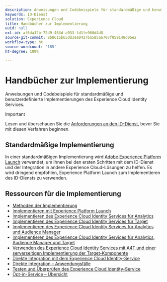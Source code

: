 ```yaml
---
description: Anweisungen und Codebeispiele für standardmäßige und benutzerdefinierte Implementierungen des Experience Cloud Identity Services.
keywords: ID-Dienst
solution: Experience Cloud
title: Handbücher zur Implementierung
uuid: null
exl-id: af6da32b-72d9-463d-a933-fd1fe960d4d8
source-git-commit: 8b8615b65dd3ea0427ba585a6707f059148d05e2
workflow-type: ht
source-wordcount: '185'
ht-degree: 100%

---
```


# Handbücher zur Implementierung

Anweisungen und Codebeispiele für standardmäßige und benutzerdefinierte Implementierungen des Experience Cloud Identity Services.

>[!IMPORTANT]
>
>Lesen und überschauen Sie die [Anforderungen an den ID-Dienst](../reference/requirements.md), bevor Sie mit diesen Verfahren beginnen.

## Standardmäßige Implementierung

In einer standardmäßigen Implementierung wird [Adobe Experience Platform Launch](https://experienceleague.adobe.com/docs/launch/using/home.html?lang=de) verwendet, um Ihnen bei den ersten Schritten mit dem ID-Dienst und der Integration in andere Experience Cloud-Lösungen zu helfen. Es wird dringend empfohlen, Experience Platform Launch zum Implementieren des ID-Diensts zu verwenden.

## Ressourcen für die Implementierung

* [Methoden der Implementierung](implementation-methods.md)
* [Implementieren mit Experience Platform Launch](ecid-implement-with-launch.md)
* [Implementieren des Experience Cloud Identity Services für Analytics](setup-analytics.md)
* [Implementieren des Experience Cloud Identity Services für Target](setup-target.md)
* [Implementieren des Experience Cloud Identity Services für Analytics und Audience Manager](setup-aam-analytics.md)
* [Implementieren des Experience Cloud Identity Services für Analytics, Audience Manager und Target](setup-aam-analytics-target.md)
* [Verwenden des Experience Cloud Identity Services mit A4T und einer serverseitigen Implementierung der Target-Komponente](ecid-a4t-target.md)
* [Direkte Integration mit dem Experience Cloud Identity-Service](direct-integration.md)
* [Direkte Integration – Anwendungsfälle](direct-integration-examples.md)
* [Testen und Überprüfen des Experience Cloud Identity-Service](test-verify.md)
* [Opt-in-Service – Übersicht](opt-in-service/optin-overview.md)
